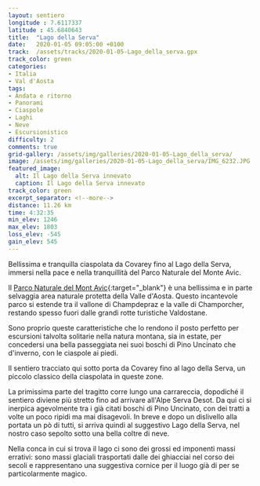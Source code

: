 ```yaml
---
layout: sentiero
longitude : 7.6117337
latitude : 45.6840643
title:  "Lago della Serva"
date:   2020-01-05 09:05:00 +0100
track:  /assets/tracks/2020-01-05-Lago_della_serva.gpx
track_color: green
categories:
- Italia
- Val d'Aosta
tags:
- Andata e ritorno
- Panorami
- Ciaspole
- Laghi  
- Neve
- Escursionistico
difficulty: 2
comments: true
grid-gallery: /assets/img/galleries/2020-01-05-Lago_della_serva/
image: /assets/img/galleries/2020-01-05-Lago_della_serva/IMG_6232.JPG
featured_image:
  alt: Il Lago della Serva innevato
  caption: Il Lago della Serva innevato
track_color: green
excerpt_separator: <!--more-->
distance: 11.26 km
time: 4:32:35
min_elev: 1246
max_elev: 1803
loss_elev: -545
gain_elev: 545
---
```


Bellissima e tranquilla ciaspolata da Covarey fino al Lago della Serva, immersi nella pace e nella tranquillità del Parco Naturale del Monte Avic.

<!--more-->

Il [Parco Naturale del Mont Avic](https://www.montavic.it/){:target="_blank"} è una bellissima e in parte selvaggia area naturale protetta della Valle d'Aosta. Questo incantevole parco si estende tra il vallone di Champdepraz e la valle di Champorcher, restando spesso fuori dalle grandi rotte turistiche Valdostane.

Sono proprio queste caratteristiche che lo rendono il posto perfetto per escursioni talvolta solitarie nella natura montana, sia in estate, per concedersi una bella passeggiata nei suoi boschi di Pino Uncinato che d'inverno, con le ciaspole ai piedi.

Il sentiero tracciato qui sotto porta da Covarey fino al lago della Serva, un piccolo classico della ciaspolata in queste zone.

La primissima parte del tragitto corre lungo una carrareccia, dopodiché il sentiero diviene più stretto fino ad arrivare all'Alpe Serva Desot. Da qui ci si inerpica agevolmente tra i già citati boschi di Pino Uncinato, con dei tratti a volte un poco ripidi ma mai disagevoli. In breve e dopo un dislivello alla portata un pò di tutti, si arriva quindi al suggestivo Lago della Serva, nel nostro caso sepolto sotto una bella coltre di neve.

Nella conca in cui si trova il lago ci sono dei grossi ed imponenti massi errativi: sono massi glaciali trasportati dalle dei ghiacciai nel corso dei secoli e rappresentano una suggestiva cornice per il luogo già di per se particolarmente magico.


